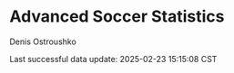 # Advanced Soccer Statistics
Denis Ostroushko

<!-- gfm -->

Last successful data update: 2025-02-23 15:15:08 CST
